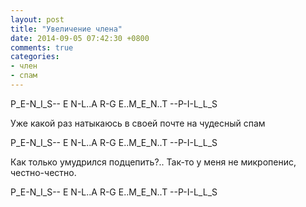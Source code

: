 ```yaml
---
layout: post
title: "Увеличение члена"
date: 2014-09-05 07:42:30 +0800
comments: true
categories:
- член
- спам
---
```

P_E-N_I_S-- E N-L..A R-G E..M_E_N..T --P-I-L_L_S

Уже какой раз натыкаюсь в своей почте на чудесный спам

P_E-N_I_S-- E N-L..A R-G E..M_E_N..T --P-I-L_L_S

Как только умудрился подцепить?.. Так-то у меня не микропенис, честно-честно.

P_E-N_I_S-- E N-L..A R-G E..M_E_N..T --P-I-L_L_S